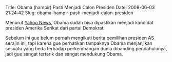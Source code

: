 Title: Obama (hampir) Pasti Menjadi Calon Presiden
Date: 2008-06-03 21:24:42
Slug: obama-hampir-pasti-menjadi-calon-presiden

Menurut [Yahoo News](http://news.yahoo.com/s/ap/primary_rdp;_ylt=AspXNnYFkHqUYOyfygYYeUas0NUE), Obama sudah bisa dipastikan menjadi kandidat presiden Amerika Serikat dari partai Demokrat.

Sebelum ini gue belum pernah mengikuti berita pemilihan presiden AS serajin ini, tapi karena gue perhatikan tampaknya Obama menjanjikan sesuatu yang beda terhadap perkembangan dunia dibanding pendahulunya, jadi gue sangat tertarik dan sangat mendukung Obama.